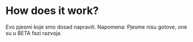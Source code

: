 # How does it work?

Evo pjesmi koje smo dosad napravili. Napomena: Pjesme nisu gotove, one su u BETA fazi razvoja.
